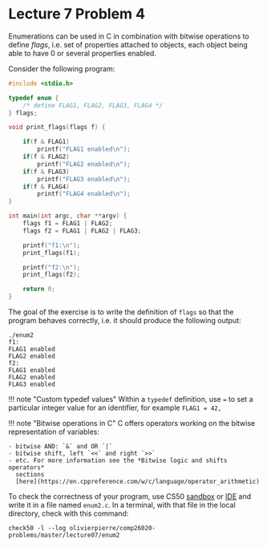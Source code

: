 # Lecture 7 Problem 4

Enumerations can be used in C in combination with bitwise operations to define
*flags*, i.e. set of properties attached to objects, each object being able to
have 0 or several properties enabled.

Consider the following program:

```c
#include <stdio.h>

typedef enum {
    /* define FLAG1, FLAG2, FLAG3, FLAG4 */
} flags;

void print_flags(flags f) {

    if(f & FLAG1)
        printf("FLAG1 enabled\n");
    if(f & FLAG2)
        printf("FLAG2 enabled\n");
    if(f & FLAG3)
        printf("FLAG3 enabled\n");
    if(f & FLAG4)
        printf("FLAG4 enabled\n");
}

int main(int argc, char **argv) {
    flags f1 = FLAG1 | FLAG2;
    flags f2 = FLAG1 | FLAG2 | FLAG3;

    printf("f1:\n");
    print_flags(f1);

    printf("f2:\n");
    print_flags(f2);

    return 0;
}
```

The goal of the exercise is to write the definition of `flags` so that the
program behaves correctly, i.e. it should produce the following output:

```shell
./enum2
f1:
FLAG1 enabled
FLAG2 enabled
f2:
FLAG1 enabled
FLAG2 enabled
FLAG3 enabled
```

!!! note "Custom typedef values"
    Within a `typedef` definition, use `=` to set a particular integer value
    for an identifier, for example `FLAG1 = 42,`

!!! note "Bitwise operations in C"
    C offers operators working on the bitwise representation of variables:

    - bitwise AND: `&` and OR `|`
    - bitwise shift, left `<<` and right `>>`
    - etc. For more information see the *Bitwise logic and shifts operators*
      sections
      [here](https://en.cppreference.com/w/c/language/operator_arithmetic)

To check the correctness of your program, use CS50 [sandbox](sandbox.cs50.io)
or [IDE](ide.cs50.io) and write it in a file named `enum2.c`. In a terminal,
with that file in the local directory, check with this command:
```shell
check50 -l --log olivierpierre/comp26020-problems/master/lecture07/enum2
```
